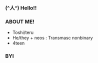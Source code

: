 ### (^人^) Hello!!

### __ABOUT ME!__
- Toshi/teru
- He/they + neos : Transmasc nonbinary
- 4teen

### BYI
